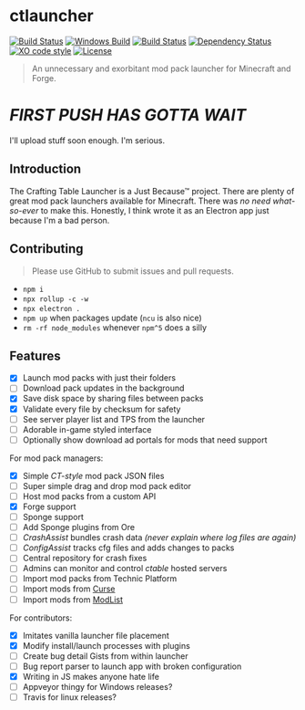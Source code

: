# ctlauncher
[![Build Status](https://travis-ci.org/crafting-table/ctlauncher.svg?branch=master)](https://travis-ci.org/crafting-table/ctlauncher)
[![Windows Build](https://img.shields.io/appveyor/ci/crafting-table/ctlauncher.svg)](https://ci.appveyor.com/project/maccelerated/ctlauncher)
[![Build Status](https://circleci.com/gh/crafting-table/ctlauncher.svg?style=shield)](https://circleci.com/gh/crafting-table/ctlauncher)
[![Dependency Status](https://david-dm.org/crafting-table/ctlauncher.svg?theme=shields.io)](https://david-dm.org/crafting-table/ctlauncher)
[![XO code style](https://img.shields.io/badge/code_style-XO-5ed9c7.svg)](https://github.com/sindresorhus/xo)
[![License](https://img.shields.io/github/license/crafting-table/ctlauncher.svg)](license)
> An unnecessary and exorbitant mod pack launcher for Minecraft and Forge.

# *FIRST PUSH HAS GOTTA WAIT*
I'll upload stuff soon enough. I'm serious.

## Introduction

The Crafting Table Launcher is a Just Because™ project. There are plenty of great mod pack launchers available for Minecraft. There was *no need what-so-ever* to make this. Honestly, I think wrote it as an Electron app just because I'm a bad person.



## Contributing

> Please use GitHub to submit issues and pull requests.

- `npm i`
- `npx rollup -c -w`
- `npx electron .`
- `npm up` when packages update (`ncu` is also nice)
- `rm -rf node_modules` whenever `npm^5` does a silly


## Features

- [x] Launch mod packs with just their folders
- [ ] Download pack updates in the background
- [x] Save disk space by sharing files between packs
- [x] Validate every file by checksum for safety
- [ ] See server player list and TPS from the launcher
- [ ] Adorable in-game styled interface
- [ ] Optionally show download ad portals for mods that need support

For mod pack managers:

- [x] Simple *CT-style* mod pack JSON files
- [ ] Super simple drag and drop mod pack editor
- [ ] Host mod packs from a custom API
- [x] Forge support
- [ ] Sponge support
- [ ] Add Sponge plugins from Ore
- [ ] *CrashAssist* bundles crash data *(never explain where log files are again)*
- [ ] *ConfigAssist* tracks cfg files and adds changes to packs
- [ ] Central repository for crash fixes
- [ ] Admins can monitor and control *ctable* hosted servers
- [ ] Import mod packs from Technic Platform
- [ ] Import mods from [Curse](https://mods.curse.com/mc-mods/minecraft)
- [ ] Import mods from [ModList](http://modlist.mcf.li/)

For contributors:

- [x] Imitates vanilla launcher file placement
- [x] Modify install/launch processes with plugins
- [ ] Create bug detail Gists from within launcher
- [ ] Bug report parser to launch app with broken configuration
- [x] Writing in JS makes anyone hate life
- [ ] Appveyor thingy for Windows releases?
- [ ] Travis for linux releases?
